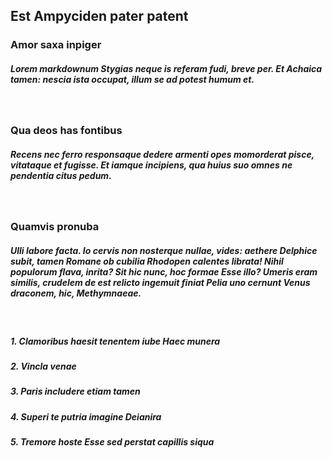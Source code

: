 ## Est Ampyciden pater patent

### Amor saxa inpiger

##### Lorem markdownum Stygias neque is referam fudi, breve per. Et Achaica tamen: nescia ista occupat, illum se ad potest humum et.

&nbsp;

### Qua deos has fontibus

##### Recens nec ferro responsaque dedere armenti opes momorderat pisce, vitataque et fugisse. Et iamque incipiens, qua huius suo omnes ne pendentia citus pedum.

&nbsp;

### Quamvis pronuba

##### Ulli labore facta. Io cervis non nosterque nullae, vides: aethere Delphice subit, tamen Romane ob cubilia Rhodopen calentes librata! Nihil populorum flava, inrita? Sit hic nunc, hoc formae Esse illo? Umeris eram similis, crudelem de est relicto ingemuit finiat Pelia uno cernunt Venus draconem, hic, Methymnaeae.

&nbsp;

##### 1. Clamoribus haesit tenentem iube Haec munera

##### 2. Vincla venae

##### 3. Paris includere etiam tamen

##### 4. Superi te putria imagine Deianira

##### 5. Tremore hoste Esse sed perstat capillis siqua
